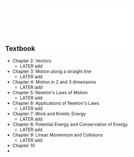 ## Textbook ![University Physics Volume 1.pdf](../assets/University_Physics_Volume_1_1731728283620_0.pdf)
- Chapter 2: Vectors
	- LATER add
- Chapter 3: Motion along a straight line
	- LATER add
- Chapter 4: Motion in 2 and 3 dimensions
	- LATER add
- Chapter 5: Newton's Laws of Motion
	- LATER add
- Chapter 6: Applications of Newton's Laws
	- LATER add
- Chapter 7: Work and Kinetic Energy
	- LATER add
- Chapter 8: Potential Energy and Conservation of Energy
	- LATER add
- Chapter 9: Linear Momentum and Collisions
	- LATER add
- Chapter 10
-